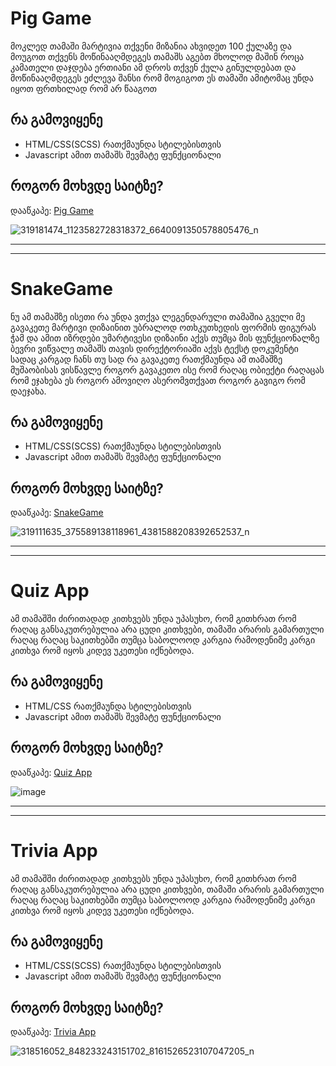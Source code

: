 # Pig Game 
მოკლედ თამაში მარტივია თქვენი მიზანია ახვიდეთ 100 ქულაზე და მოუგოთ თქვენს მოწინააღმდეგეს თამაშს აგებთ მხოლოდ მაშინ როცა კამათელი დაჯდება ერთიანი ამ დროს თქვენ ქულა გინულდებათ და მოწინააღმდეგეს ეძლევა შანსი რომ მოგიგოთ ეს თამაში ამიტომაც უნდა იყოთ ფრთხილად რომ არ წააგოთ

## რა გამოვიყენე
* HTML/CSS(SCSS) რათქმაუნდა სტილებისთვის
* Javascript ამით თამაშს შევმატე ფუნქციონალი

## როგორ მოხვდე საიტზე?
დააწკაპე: [Pig Game](https://grapsinho.github.io/Games/Pig-Game/index?fbclid=IwAR1XUqN-uEII8U9Zh5hJ7bV6x66AJwy_yK_6evxK197jU50u_6ktnhyT_yE)

![319181474_1123582728318372_6640091350578805476_n](https://user-images.githubusercontent.com/92812712/207900067-66fc0301-7c6e-4ef0-812b-1a6f8b159518.png)

- - - -

- - - -

# SnakeGame
ნუ ამ თამაშზე ისეთი რა უნდა ვთქვა ლეგენდარული თამაშია გველი მე გავაკეთე მარტივი დიზაინით უბრალოდ ოთხკუთხედის ფორმის ფიგურას ჭამ და ამით იზრდები უმარტივესი დიზაინი აქვს თუმცა მის ფუნქციონალზე ბევრი ვიწვალე თამაშს თავის დირექტორიაში აქვს ტექსტ დოკუმენტი სადაც კარგად ჩანს თუ სად რა გავაკეთე რათქმაუნდა ამ თამაშზე მუშაობისას ვისწავლე როგორ გავაკეთო ისე რომ რაღაც ობიექტი რაღაცას რომ ეჯახება ეს როგორ ამოვიღო ასერომვთქვათ როგორ გავიგო რომ დაეჯახა.

## რა გამოვიყენე
* HTML/CSS(SCSS) რათქმაუნდა სტილებისთვის
* Javascript ამით თამაშს შევმატე ფუნქციონალი

## როგორ მოხვდე საიტზე?
დააწკაპე: [SnakeGame](https://grapsinho.github.io/Games/SnakeGame/)

![319111635_375589138118961_4381588208392652537_n](https://user-images.githubusercontent.com/92812712/207907456-0e843675-a9d2-46fb-9e80-522bd0bd440d.png)

- - - -
- - - -
# Quiz App 
ამ თამაშში ძირითადად კითხვებს უნდა უპასუხო, რომ გითხრათ რომ რაღაც განსაკუთრებულია არა ცუდი კითხვები, თამაში არარის გამართული რაღაც რაღაც საკითხებში თუმცა საბოლოოდ კარგია რამოდენიმე კარგი კითხვა რომ იყოს კიდევ უკეთესი იქნებოდა.

## რა გამოვიყენე
* HTML/CSS რათქმაუნდა სტილებისთვის
* Javascript ამით თამაშს შევმატე ფუნქციონალი

## როგორ მოხვდე საიტზე?
დააწკაპე: [Quiz App](https://grapsinho.github.io/Games/quiz%20app/)

![image](https://github.com/user-attachments/assets/117ca81d-dddc-4de3-a334-622097d88782)

- - - -
- - - -

# Trivia App 
ამ თამაშში ძირითადად კითხვებს უნდა უპასუხო, რომ გითხრათ რომ რაღაც განსაკუთრებულია არა ცუდი კითხვები, თამაში არარის გამართული რაღაც რაღაც საკითხებში თუმცა საბოლოოდ კარგია რამოდენიმე კარგი კითხვა რომ იყოს კიდევ უკეთესი იქნებოდა.

## რა გამოვიყენე
* HTML/CSS(SCSS) რათქმაუნდა სტილებისთვის
* Javascript ამით თამაშს შევმატე ფუნქციონალი

## როგორ მოხვდე საიტზე?
დააწკაპე: [Trivia App](https://grapsinho.github.io/Games/Trivia-app/)

![318516052_848233243151702_8161526523107047205_n](https://user-images.githubusercontent.com/92812712/207909933-b6ffad3d-618e-4157-b04c-17254e7b6fa8.png)
